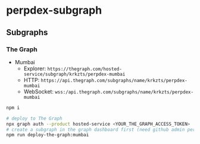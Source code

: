 # perpdex-subgraph

## Subgraphs

### The Graph

-   Mumbai
    -   Explorer: `https://thegraph.com/hosted-service/subgraph/krkzts/perpdex-mumbai`
    -   HTTP: `https://api.thegraph.com/subgraphs/name/krkzts/perpdex-mumbai`
    -   WebSocket: `wss:/api.thegraph.com/subgraphs/name/krkzts/perpdex-mumbai`

```bash
npm i

# deploy to The Graph
npx graph auth --product hosted-service <YOUR_THE_GRAPH_ACCESS_TOKEN>
# create a subgraph in the graph dashboard first (need github admin permission)
npm run deploy-the-graph:mumbai

```
